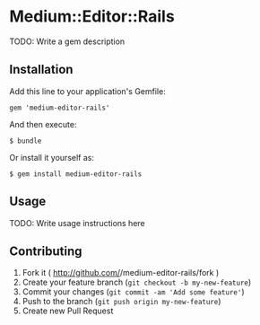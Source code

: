 # Medium::Editor::Rails

TODO: Write a gem description

## Installation

Add this line to your application's Gemfile:

    gem 'medium-editor-rails'

And then execute:

    $ bundle

Or install it yourself as:

    $ gem install medium-editor-rails

## Usage

TODO: Write usage instructions here

## Contributing

1. Fork it ( http://github.com/<my-github-username>/medium-editor-rails/fork )
2. Create your feature branch (`git checkout -b my-new-feature`)
3. Commit your changes (`git commit -am 'Add some feature'`)
4. Push to the branch (`git push origin my-new-feature`)
5. Create new Pull Request
